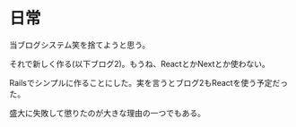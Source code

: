 # 日常

当ブログシステム笑を捨てようと思う。

それで新しく作る(以下ブログ2)。もうね、ReactとかNextとか使わない。

Railsでシンプルに作ることにした。実を言うとブログ2もReactを使う予定だった。

盛大に失敗して懲りたのが大きな理由の一つでもある。
